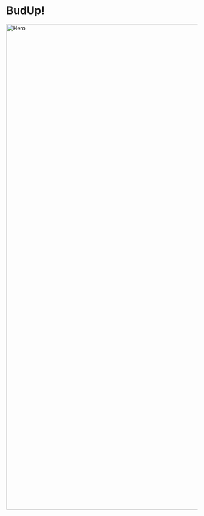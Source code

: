 # BudUp!
<img width="1280" alt="Hero" src="https://user-images.githubusercontent.com/23256782/141687684-263ce82f-34bd-41c5-92f5-a7d325e387be.png">
